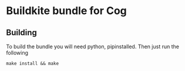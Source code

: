 # Buildkite bundle for Cog

## Building

To build the bundle you will need python, pipinstalled. Then just run the following

```
make install && make
```
